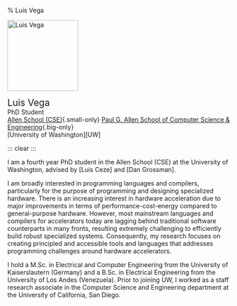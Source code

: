 % Luis Vega

<img
  style='height: 10rem; margin-right: 1rem;'
  class='img-fluid rounded float-left'
  src='img/luisvega.jpg'
  alt='Luis Vega'>

<span style='font-size: 1.3rem;'>Luis Vega</span> \
PhD Student \
[Allen School (CSE)](https://www.cs.washington.edu/){.small-only}
[Paul G. Allen School of Computer Science &amp; Engineering](https://www.cs.washington.edu/){.big-only} \
[University of Washington][UW]

::: clear
:::

I am a fourth year PhD student in the Allen School (CSE) at the University of
Washington, advised by [Luis Ceze] and [Dan Grossman].

I am broadly interested in programming languages and compilers, particularly
for the purpose of programming and designing specialized hardware. There is an
increasing interest in hardware acceleration due to major improvements in terms
of performance-cost-energy compared to general-purpose hardware. However, most
mainstream languages and compilers for accelerators today are lagging behind
traditional software counterparts in many fronts, resulting extremely
challenging to efficiently build robust specialized systems. Consequently, my research
focuses on creating principled and accessible tools and languages that
addresses programming challenges around hardware accelerators.

I hold a M.Sc. in Electrical and Computer Engineering from the University of
Kaiserslautern (Germany) and a B.Sc. in Electrical Engineering from the
University of Los Andes (Venezuela). Prior to joining UW, I worked as a staff
research associate in the Computer Science and Engineering department at the
University of California, San Diego.

